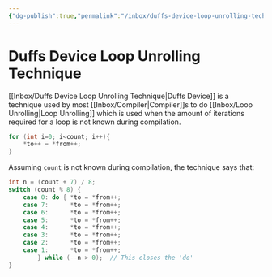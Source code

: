 ```yaml
---
{"dg-publish":true,"permalink":"/inbox/duffs-device-loop-unrolling-technique/"}
---
```




# Duffs Device Loop Unrolling Technique
[[Inbox/Duffs Device Loop Unrolling Technique\|Duffs Device]] is a technique used by most [[Inbox/Compiler\|Compiler]]s to do [[Inbox/Loop Unrolling\|Loop Unrolling]] which is used when the amount of iterations required for a loop is not known during compilation.

```c
for (int i=0; i<count; i++){
	*to++ = *from++;
}
```

Assuming `count` is not known during compilation, the technique says that:

```c
int n = (count + 7) / 8;
switch (count % 8) {
	case 0: do { *to = *from++;
	case 7:      *to = *from++;
	case 6:      *to = *from++;
	case 5:      *to = *from++;
	case 4:      *to = *from++;
	case 3:      *to = *from++;
	case 2:      *to = *from++;
	case 1:      *to = *from++;
		} while (--n > 0);  // This closes the 'do'
}
```

